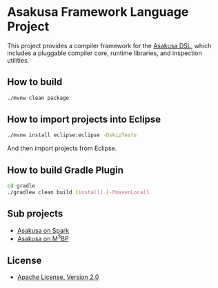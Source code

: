 # Asakusa Framework Language Project
This project provides a compiler framework for the [Asakusa DSL](https://github.com/asakusafw/asakusafw),
 which includes a pluggable compiler core, runtime libraries, and inspection utilities.

## How to build
```sh
./mvnw clean package
```

## How to import projects into Eclipse
```sh
./mvnw install eclipse:eclipse -DskipTests
```

And then import projects from Eclipse.

## How to build Gradle Plugin

```sh
cd gradle
./gradlew clean build [install] [-PmavenLocal]
```

## Sub projects
* [Asakusa on Spark](https://github.com/asakusafw/asakusafw-spark)
* [Asakusa on M<sup>3</sup>BP](https://github.com/asakusafw/asakusafw-m3bp)

## License
* [Apache License, Version 2.0](http://www.apache.org/licenses/LICENSE-2.0)

